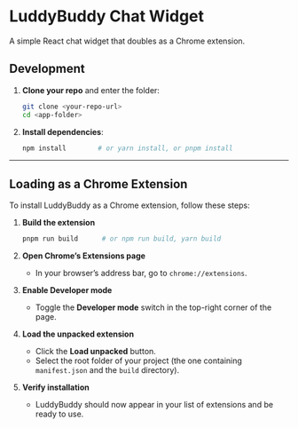 # LuddyBuddy Chat Widget

A simple React chat widget that doubles as a Chrome extension.

## Development

1. **Clone your repo** and enter the folder:
   ```bash
   git clone <your-repo-url>
   cd <app-folder>
   ```

2. **Install dependencies**:
   ```bash
   npm install        # or yarn install, or pnpm install
   ```
---

## Loading as a Chrome Extension

To install LuddyBuddy as a Chrome extension, follow these steps:

1. **Build the extension**
   ```bash
   pnpm run build      # or npm run build, yarn build
   ```

2. **Open Chrome’s Extensions page**
   - In your browser’s address bar, go to `chrome://extensions`.

3. **Enable Developer mode**
   - Toggle the **Developer mode** switch in the top-right corner of the page.

4. **Load the unpacked extension**
   - Click the **Load unpacked** button.
   - Select the root folder of your project (the one containing `manifest.json` and the `build` directory).

5. **Verify installation**
   - LuddyBuddy should now appear in your list of extensions and be ready to use.

